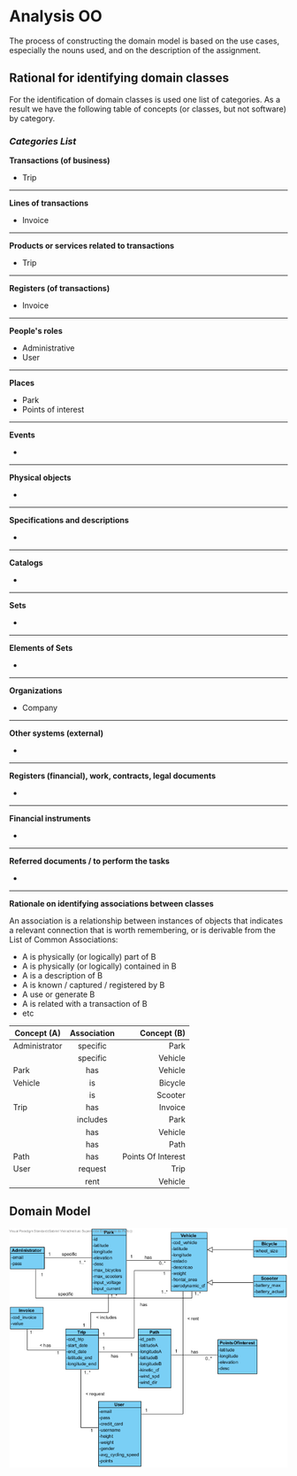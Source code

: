 # Analysis OO #

The process of constructing the domain model is based on the use cases, especially the nouns used, and on the description of the assignment.

## Rational for identifying domain classes ##

For the identification of domain classes is used one list of categories. As a result we have the following table of concepts (or classes, but not software) by category.

### _Categories List_ ###

**Transactions (of business)**

* Trip 

---

**Lines of transactions**

* Invoice

---

**Products or services related to transactions**

*  Trip

---


**Registers (of transactions)**

* Invoice

---  


**People's roles**

* Administrative
* User

---


**Places**

*  Park
*  Points of interest

---

**Events**

* 

---


**Physical objects**

* 


---


**Specifications and descriptions**

*  

---


**Catalogs**

*  

---


**Sets**

*  

---


**Elements of Sets**

*  

---


**Organizations**

*  Company

---

**Other systems (external)**

*  

---


**Registers (financial), work, contracts, legal documents**

* 

---


**Financial instruments**

*  

---


**Referred documents / to perform the tasks**

* 

---



**Rationale on identifying associations between classes**

An association is a relationship between instances of objects that indicates a relevant connection that is worth remembering, or is derivable from the List of Common Associations:

+ A is physically (or logically) part of B
+ A is physically (or logically) contained in B
+ A is a description of B
+ A is known / captured / registered by B
+ A use or generate B
+ A is related with a transaction of B
+ etc



| Concept (A) 		|  Association   		|  Concept (B) |
|----------	   		|:-------------:		|------:       |
|Administrator|specific|Park|
||specific|Vehicle|
|Park|has|Vehicle|
|Vehicle|is|Bicycle|
||is|Scooter|
|Trip|has|Invoice|
||includes|Park|
||has|Vehicle|
||has|Path|
|Path|has|Points Of Interest|
|User|request|Trip|
||rent|Vehicle|

## Domain Model

![MD.png](MD.png)